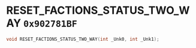 # RESET_FACTIONS_STATUS_TWO_WAY `0x902781BF`

```cpp
void RESET_FACTIONS_STATUS_TWO_WAY(int _Unk0, int _Unk1);
```